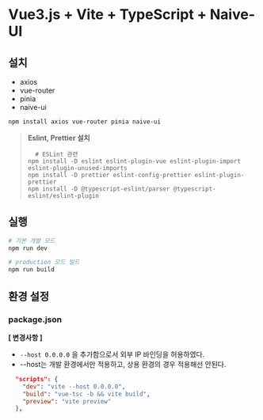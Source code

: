 # Vue3.js + Vite + TypeScript + Naive-UI


## 설치
- axios
- vue-router
- pinia
- naive-ui

```bash
npm install axios vue-router pinia naive-ui
```

> **Eslint, Prettier 설치**
> ```
>   # ESLint 관련
> npm install -D eslint eslint-plugin-vue eslint-plugin-import eslint-plugin-unused-imports
> npm install -D prettier eslint-config-prettier eslint-plugin-prettier
> npm install -D @typescript-eslint/parser @typescript-eslint/eslint-plugin
> ```
> 
>

## 실행
```bash
# 기본 개발 모드
npm run dev

# production 모드 빌드
npm run build
```

## 환경 설정
### package.json

**[ 변경사항 ]**  
* `--host 0.0.0.0` 을 추가함으로서 외부 IP 바인딩을 허용하였다.
* --host는 개발 환경에서만 적용하고, 상용 환경의 경우 적용해선 안된다.

```json
  "scripts": {
    "dev": "vite --host 0.0.0.0",
    "build": "vue-tsc -b && vite build",
    "preview": "vite preview"
  },
```

